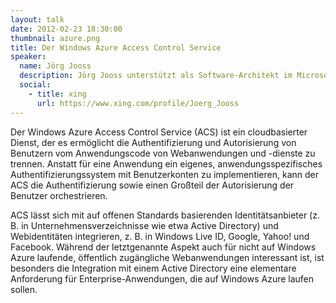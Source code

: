 ```yaml
---
layout: talk
date: 2012-02-23 18:30:00
thumbnail: azure.png
title: Der Windows Azure Access Control Service
speaker:
  name: Jörg Jooss
  description: Jörg Jooss unterstützt als Software-Architekt im Microsoft Technology Center (MTC) in München Microsoft-Kunden und -Partner beim Entwurf und der Erstellung .NET-basierter Lösungen.  Zu seinen Interessensschwerpunkten zählen die Entwicklung verteilter Anwendungen, Entwurfsmuster und Entwicklungsmethoden. Bevor er im Jahr 2005 zu Microsoft kam, war er über viele Jahre als Technologie-Berater für eine international führende Unternehmensberatung tätig.
  social:
    - title: xing
      url: https://www.xing.com/profile/Joerg_Jooss
---
```

Der Windows Azure Access Control Service (ACS) ist ein cloudbasierter Dienst, der es ermöglicht die Authentifizierung und Autorisierung von Benutzern vom Anwendungscode von Webanwendungen und -dienste zu trennen. Anstatt für eine Anwendung ein eigenes, anwendungsspezifisches Authentifizierungssystem mit Benutzerkonten zu implementieren, kann der ACS die Authentifizierung sowie einen Großteil der Autorisierung der Benutzer orchestrieren. 

ACS lässt sich mit auf offenen Standards basierenden Identitätsanbieter (z. B. in Unternehmensverzeichnisse wie etwa Active Directory) und Webidentitäten integrieren, z. B. in Windows Live ID, Google, Yahoo! und Facebook. Während der letztgenannte Aspekt auch für nicht auf Windows Azure laufende, öffentlich zugängliche Webanwendungen interessant ist, ist besonders die Integration mit einem Active Directory eine elementare Anforderung für Enterprise-Anwendungen, die auf Windows Azure laufen sollen. 